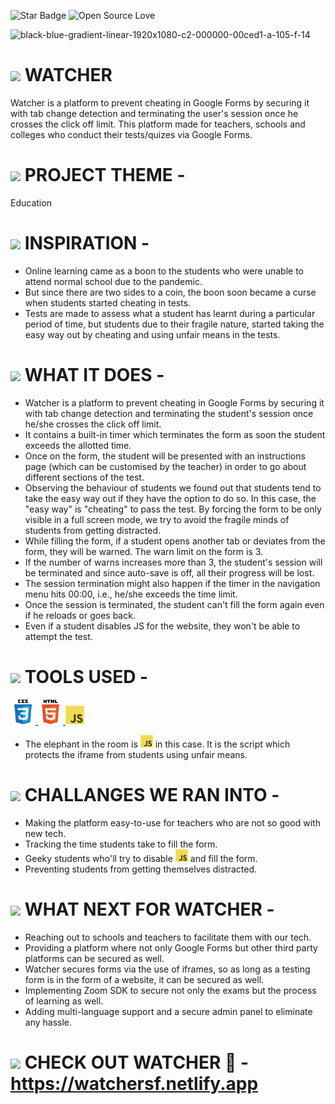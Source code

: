 ![Star Badge](https://img.shields.io/static/v1?label=%F0%9F%8C%9F&message=If%20Useful&style=style=flat&color=BC4E99)
![Open Source Love](https://badges.frapsoft.com/os/v1/open-source.svg?v=103)

![black-blue-gradient-linear-1920x1080-c2-000000-00ced1-a-105-f-14](https://user-images.githubusercontent.com/102956488/188299108-f9d56841-8dd8-4977-a63e-9cb2337a3d69.jpg)

# <img src="https://emojipedia-us.s3.dualstack.us-west-1.amazonaws.com/thumbs/160/apple/325/eagle_1f985.png" width="60"/> WATCHER
Watcher is a platform to prevent cheating in Google Forms by securing it with tab change detection and terminating the user's session once he crosses the click off limit.
This platform made for teachers, schools and colleges who conduct their tests/quizes via Google Forms.

#  <img src="https://emojipedia-us.s3.dualstack.us-west-1.amazonaws.com/thumbs/120/apple/325/artist-palette_1f3a8.png" width="43"/> PROJECT THEME -
Education

# <img src="https://emojipedia-us.s3.amazonaws.com/source/microsoft-teams/337/star-struck_1f929.png" width="45"/> INSPIRATION -
* Online learning came as a boon to the students who were unable to attend normal school due to the pandemic.
* But since there are two sides to a coin, the boon soon became a curse when students started cheating in tests.
* Tests are made to assess what a student has learnt during a particular period of time, but students due to their fragile nature, started taking the easy way out by cheating and using unfair means in the tests.

# <img src="https://emojipedia-us.s3.amazonaws.com/source/microsoft-teams/337/face-with-monocle_1f9d0.png" width="43"/> WHAT IT DOES -
* Watcher is a platform to prevent cheating in Google Forms by securing it with tab change detection and terminating the student's session once he/she crosses the click off limit.
* It contains a built-in timer which terminates the form as soon the student exceeds the allotted time.
* Once on the form, the student will be presented with an instructions page (which can be customised by the teacher) in order to go about different sections of the test.
* Observing the behaviour of students we found out that students tend to take the easy way out if they have the option to do so. In this case, the "easy way" is "cheating" to pass the test. By forcing the form to be only visible in a full screen mode, we try to avoid the fragile minds of students from getting distracted.
* While filling the form, if a student opens another tab or deviates from the form, they will be warned. The warn limit on the form is 3.
* If the number of warns increases more than 3, the student's session will be terminated and since auto-save is off, all their progress will be lost.
* The session termination might also happen if the timer in the navigation menu hits 00:00, i.e., he/she exceeds the time limit.
* Once the session is terminated, the student can't fill the form again even if he reloads or goes back.
* Even if a student disables JS for the website, they won't be able to attempt the test.

# <img src="https://emojipedia-us.s3.dualstack.us-west-1.amazonaws.com/thumbs/120/apple/325/gear_2699-fe0f.png" width="43"/> TOOLS USED -
<a href="https://www.w3schools.com/css/" target="_blank" rel="noreferrer"> <img src="https://raw.githubusercontent.com/devicons/devicon/master/icons/css3/css3-original-wordmark.svg" alt="css3" width="40" height="40"/>   <a href="https://www.w3.org/html/" target="_blank" rel="noreferrer"> <img src="https://raw.githubusercontent.com/devicons/devicon/master/icons/html5/html5-original-wordmark.svg" alt="html5" width="40" height="40"/> </a>   <a href="https://developer.mozilla.org/en-US/docs/Web/JavaScript" target="_blank" rel="noreferrer"> <img src="https://raw.githubusercontent.com/devicons/devicon/master/icons/javascript/javascript-original.svg" alt="javascript" width="30" height="30"/> </a>

* The elephant in the room is   <img src="https://raw.githubusercontent.com/devicons/devicon/master/icons/javascript/javascript-original.svg" alt="javascript" width="20" height="20"/>  in this case. It is the script which protects the iframe from students using unfair means.
  
# <img src="https://emojipedia-us.s3.amazonaws.com/source/microsoft-teams/337/exploding-head_1f92f.png" width="43"/> CHALLANGES WE RAN INTO -
* Making the platform easy-to-use for teachers who are not so good with new tech.
* Tracking the time students take to fill the form.
* Geeky students who'll try to disable <img src="https://raw.githubusercontent.com/devicons/devicon/master/icons/javascript/javascript-original.svg" alt="javascript" width="20" height="20"/> and fill the form.
* Preventing students from getting themselves distracted.
  
# <img src="https://emojipedia-us.s3.amazonaws.com/source/microsoft-teams/337/thinking-face_1f914.png" width="43"/> WHAT NEXT FOR WATCHER -
* Reaching out to schools and teachers to facilitate them with our tech.
* Providing a platform where not only Google Forms but other third party platforms can be secured as well.
* Watcher secures forms via the use of iframes, so as long as a testing form is in the form of a website, it can be secured as well.
* Implementing Zoom SDK to secure not only the exams but the process of learning as well.
* Adding multi-language support and a secure admin panel to eliminate any hassle.

# <img src="https://media0.giphy.com/media/MLyUJaZN3zlNWtSwDt/giphy.gif" width="53"/> CHECK OUT WATCHER 🦅 - https://watchersf.netlify.app
